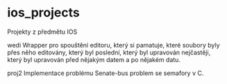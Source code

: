 # ios_projects
Projekty z předmětu IOS

wedi Wrapper pro spouštění editoru, který si pamatuje, které soubory
byly přes něho editovány, který byl poslední, který byl upravován nejčastěji,
který byl upravován před nějakým datem a po nějakém datu.

proj2 Implementace problému Senate-bus problem se semafory v C.
